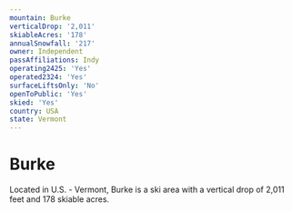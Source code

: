 ```yaml
---
mountain: Burke
verticalDrop: '2,011'
skiableAcres: '178'
annualSnowfall: '217'
owner: Independent
passAffiliations: Indy
operating2425: 'Yes'
operated2324: 'Yes'
surfaceLiftsOnly: 'No'
openToPublic: 'Yes'
skied: 'Yes'
country: USA
state: Vermont
---
```


# Burke

Located in U.S. - Vermont, Burke is a ski area with a vertical drop of 2,011 feet and 178 skiable acres.
